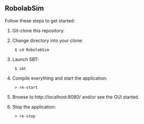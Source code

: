## RobolabSim

Follow these steps to get started:

1. Git-clone this repository.

2. Change directory into your clone:

        $ cd RobolabSim

3. Launch SBT:

        $ sbt

4. Compile everything and start the application:

        > re-start

5. Browse to http://localhost:8080/ and/or see the GUI started.

6. Stop the application:

        > re-stop